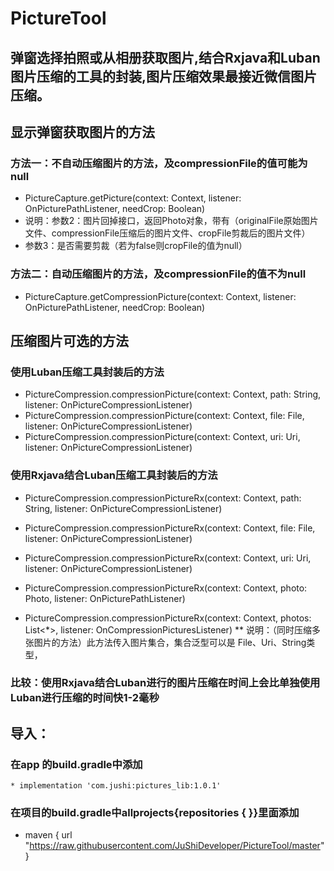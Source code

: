 # PictureTool
## 弹窗选择拍照或从相册获取图片,结合Rxjava和Luban图片压缩的工具的封装,图片压缩效果最接近微信图片压缩。

## 显示弹窗获取图片的方法
### 方法一：不自动压缩图片的方法，及compressionFile的值可能为null
* PictureCapture.getPicture(context: Context, listener: OnPicturePathListener, needCrop: Boolean)
* 说明：参数2：图片回掉接口，返回Photo对象，带有（originalFile原始图片文件、compressionFile压缩后的图片文件、cropFile剪裁后的图片文件）
* 参数3：是否需要剪裁（若为false则cropFile的值为null）

### 方法二：自动压缩图片的方法，及compressionFile的值不为null
* PictureCapture.getCompressionPicture(context: Context, listener: OnPicturePathListener, needCrop: Boolean)

## 压缩图片可选的方法
### 使用Luban压缩工具封装后的方法
* PictureCompression.compressionPicture(context: Context, path: String, listener: OnPictureCompressionListener)
* PictureCompression.compressionPicture(context: Context, file: File, listener: OnPictureCompressionListener)
* PictureCompression.compressionPicture(context: Context, uri: Uri, listener: OnPictureCompressionListener)

### 使用Rxjava结合Luban压缩工具封装后的方法
* PictureCompression.compressionPictureRx(context: Context, path: String, listener: OnPictureCompressionListener)
* PictureCompression.compressionPictureRx(context: Context, file: File, listener: OnPictureCompressionListener)
* PictureCompression.compressionPictureRx(context: Context, uri: Uri, listener: OnPictureCompressionListener)
* PictureCompression.compressionPictureRx(context: Context, photo: Photo, listener: OnPicturePathListener)

* PictureCompression.compressionPictureRx(context: Context, photos: List<*>, listener: OnCompressionPicturesListener)
** 说明：（同时压缩多张图片的方法）此方法传入图片集合，集合泛型可以是 File、Uri、String类型，

### 比较：使用Rxjava结合Luban进行的图片压缩在时间上会比单独使用Luban进行压缩的时间快1-2毫秒

## 导入：
### 在app 的build.gradle中添加
    * implementation 'com.jushi:pictures_lib:1.0.1'

### 在项目的build.gradle中allprojects{repositories { }}里面添加
  * maven { url "https://raw.githubusercontent.com/JuShiDeveloper/PictureTool/master" }